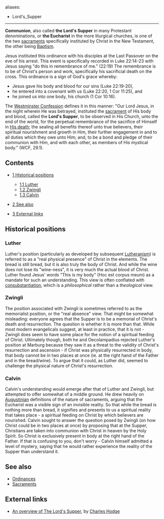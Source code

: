 aliases:
- Lord's_Supper
---
**Communion**, also called **the Lord's Supper** in many Protestant
denominations, or **the Eucharist** in the more liturgical
churches, is one of the two [sacraments](Sacraments "Sacraments")
specifically instituted by Christ in the New Testament, the other
being [Baptism](Baptism "Baptism").

Jesus instituted this ordinance with his disciples at the Last
Passover on the eve of his arrest. This event is specifically
recorded in Luke 22:14-23 with Jesus saying "do this in remembrance
of me." (22:19) The remembrance is to be of Christ's person and
work, specifically his sacrificial death on the cross. This
ordinance is a sign of God's grace whereby:

-   Jesus gave his body and blood for our sins (Luke 22:19-20),
-   he entered into a covenant with us (Luke 22:20, 1 Cor 11:25),
    and
-   he joined us into one body, his church (1 Cor 10:16).

The
[Westminster Confession](Westminster_Confession "Westminster Confession")
defines it in this manner: "Our Lord Jesus, in the night wherein He
was betrayed, instituted the [sacrament](Sacraments "Sacraments")
of His body and blood, called the **Lord's Supper**, to be observed
in His Church, unto the end of the world, for the perpetual
remembrance of the sacrifice of Himself in
[His death](Atonement_of_Christ "Atonement of Christ"); the sealing
all benefits thereof unto true believers, their spiritual
nourishment and growth in Him, their further engagement in and to
all duties which they owe unto Him; and, to be a bond and pledge of
their communion with Him, and with each other, as members of His
mystical body." (WCF, 29.1).

## Contents

-   [1 Historical positions](#Historical_positions)
    -   [1.1 Luther](#Luther)
    -   [1.2 Zwingli](#Zwingli)
    -   [1.3 Calvin](#Calvin)

-   [2 See also](#See_also)
-   [3 External links](#External_links)

## Historical positions

### Luther

Luther's position (particularly as developed by subsequent
[Lutheranism](Lutheranism "Lutheranism")) is referred to as a "real
physical presence" of Christ in the elements. The bread is still
bread, but it is also truly the body of Christ. And while the wine
does not lose its "wine-ness", it is very much the actual blood of
Christ. Luther found Jesus' words "This is my body" (Hoc est corpus
meum) as a mandate for such an understanding. This view is often
conflated with
[consubstantiation](Consubstantiation "Consubstantiation"), which
is a *philosophical* rather than a *theological* view.

### Zwingli

The position associated with Zwingli is sometimes referred to as
the memorialist position, or the "real absence" view. That might be
somewhat misleading: everyone agrees that the Supper is to be a
memorial of Christ's death and resurrection. The question is
whether it is more than that. While most modern evangelicals
suggest, at least in practice, that it is not - Zwingli does seem
to have some place for the notion of a spiritual feeding of Christ.
Ultimately though, both he and Oecolampadius rejected Luther's
position at Marburg because they saw it as a threat to the validity
of Christ's resurrection and ascension - if Christ was physically
resurrected in body, that body cannot be in two places at once (ie.
at the right hand of the Father and in the bread/wine). To argue
that it could, as Luther did, seemed to challenge the physical
nature of Christ's resurrection.

### Calvin

Calvin's understanding would emerge after that of Luther and
Zwingli, but attempted to offer somewhat of a middle ground. He
drew heavily on [Augustinian](Augustine "Augustine") definitions of
the nature of sacraments, arguing that the Eucharist was a visible
sign of an invisible reality. So that while the bread is nothing
more than bread, it signifies and presents to us a spiritual
reality that takes place - a spiritual feeding on Christ by which
believers are nourished. Calvin sought to answer the question posed
by Zwingli (on how Christ could be in two places at once) by
proposing that at the Supper, Christians are taken into communion
with Christ in heaven by the Holy Spirit. So Christ is exclusively
present in body at the right hand of the Father. If that is
confusing to you, don't worry - Calvin himself admitted a level of
mystery, saying that he would rather experience the reality of the
Supper than understand it.

## See also

-   [Ordinances](index.php?title=Ordinances&action=edit&redlink=1 "Ordinances (page does not exist)")
-   [Sacraments](Sacraments "Sacraments")

## External links

-   [An overview of The Lord's Supper](http://www.graceonlinelibrary.org/etc/printer-friendly.asp?ID=367),
    by [Charles Hodge](Charles_Hodge "Charles Hodge")



